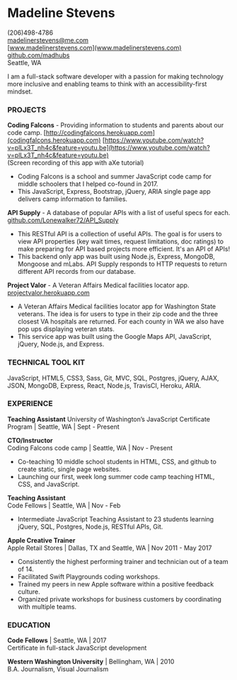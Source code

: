 
# **Madeline Stevens**

(206)498-4786    
madelinerstevens@me.com   
[www.madelinerstevens.com](www.madelinerstevens.com)  
[github.com/madhubs](https://github.com/madhubs)  
Seattle, WA  


I am a full-stack software developer with a passion for making technology more inclusive and enabling teams to think with an accessibility-first mindset. 

### PROJECTS

**Coding Falcons** - Providing information to students and parents about our code camp. 
[http://codingfalcons.herokuapp.com](codingfalcons.herokuapp.com) 
[https://www.youtube.com/watch?v=plLx3T_nh4c&feature=youtu.be](https://www.youtube.com/watch?v=plLx3T_nh4c&feature=youtu.be)  
(Screen recording of this app with aXe tutorial)
* Coding Falcons is a school and summer JavaScript code camp for middle schoolers that I helped co-found in 2017. 
* This JavaScript, Express, Bootstrap, jQuery, ARIA single page app delivers camp information to families. 

**API Supply** - A database of popular APIs with a list of useful specs for each.  
[github.com/Lonewalker72/API_Supply](github.com/Lonewalker72/API_Supply)  
* This RESTful API is a collection of useful APIs. The goal is for users to view API properties (key wait times, request limitations, doc ratings) to make preparing for API based projects more efficient. It's an API of APIs!
* This backend only app was built using Node.js, Express, MongoDB, Mongoose and mLabs. API Supply responds to HTTP requests to return different API records from our database. 

**Project Valor** - A Veteran Affairs Medical facilities locator app.  
[projectvalor.herokuapp.com](projectvalor.herokuapp.com)  
*  A Veteran Affairs Medical facilities locator app for Washington State veterans. The idea is for users to type in their zip code and the three closest VA hospitals are returned. For each county in WA we also have pop ups displaying veteran stats.
* This service app was built using the Google Maps API, JavaScript, jQuery, Node.js, and Express. 

### TECHNICAL TOOL KIT 

JavaScript, HTML5, CSS3, Sass, Git, MVC, SQL, Postgres, jQuery, AJAX, JSON, MongoDB, Express, React, Node.js, TravisCI, Heroku, ARIA.

### EXPERIENCE

**Teaching Assistant** 
University of Washington’s JavaScript Certificate Program | Seattle, WA | Sept - Present 

**CTO/Instructor**  
Coding Falcons code camp | Seattle, WA | Nov - Present   
* Co-teaching 10 middle school students in HTML, CSS, and github to create static, single page websites.
* Launching our first, week long summer code camp teaching HTML, CSS, and JavaScript. 

**Teaching Assistant**  
Code Fellows | Seattle, WA | Nov - Feb  
* Intermediate JavaScript Teaching Assistant to 23 students learning jQuery, SQL, Postgres, Node.js, RESTful APIs, Git.

**Apple Creative Trainer**  
Apple Retail Stores | Dallas, TX and Seattle, WA | Nov 2011 - May 2017  
* Consistently the highest performing trainer and technician out of a team of 14.
* Facilitated Swift Playgrounds coding workshops.
* Trained my peers in new Apple software within a positive feedback culture.
* Organized private workshops for business customers by coordinating with multiple teams.

### EDUCATION

**Code Fellows** | Seattle, WA | 2017  
Certificate in full-stack JavaScript development 

**Western Washington University** | Bellingham, WA | 2010  
B.A. Journalism, Visual Journalism 
